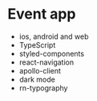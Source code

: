 # Event app

* ios, android and web
* TypeScript
* styled-components
* react-navigation
* apollo-client
* dark mode
* rn-typography